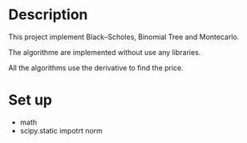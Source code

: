 

# Description

This project implement Black–Scholes, Binomial Tree and Montecarlo.

The algorithme are implemented without use any libraries.

All the algorithms use the derivative to find the price.


# Set up

* math
* scipy.static impotrt norm